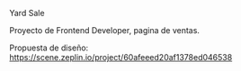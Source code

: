 Yard Sale

Proyecto de Frontend Developer, pagina de ventas.

Propuesta de diseño:
https://scene.zeplin.io/project/60afeeed20af1378ed046538

